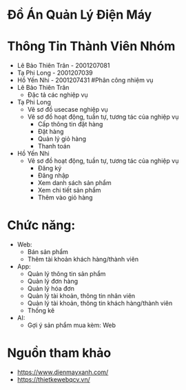 # Đồ Án Quản Lý Điện Máy
# Thông Tin Thành Viên Nhóm
- Lê Bảo Thiên Trân - 2001207081
- Tạ Phi Long - 2001207039
- Hồ Yến Nhi - 2001207431
#Phân công nhiệm vụ
- Lê Bảo Thiên Trân
  - Đặc tả các nghiệp vụ
- Tạ Phi Long
  - Vẽ sơ đồ usecase nghiệp vụ
  - Vẽ sơ đồ hoạt động, tuần tự, tương tác của nghiệp vụ
    - Cấp thông tin đặt hàng
    - Đặt hàng
    - Quản lý giỏ hàng
    - Thanh toán
- Hồ Yến Nhi
  - Vẽ sơ đồ hoạt động, tuần tự, tương tác của nghiệp vụ
    - Đăng ký
    - Đăng nhập
    - Xem danh sách sản phẩm
    - Xem chi tiết sản phẩm
    - Thêm vào giỏ hàng
# Chức năng: 
- Web:
  - Bán sản phẩm
  - Thêm tài khoản khách hàng/thành viên
- App:
  - Quản lý thông tin sản phẩm
  - Quản lý đơn hàng
  - Quản lý hóa đơn
  - Quản lý tài khoản, thông tin nhân viên
  - Quản lý tài khoản, thông tin khách hàng/thành viên
  - Thống kê
- AI:
  - Gợi ý sản phẩm mua kèm: Web
# Nguồn tham khảo
- https://www.dienmayxanh.com/
- https://thietkewebqcv.vn/
